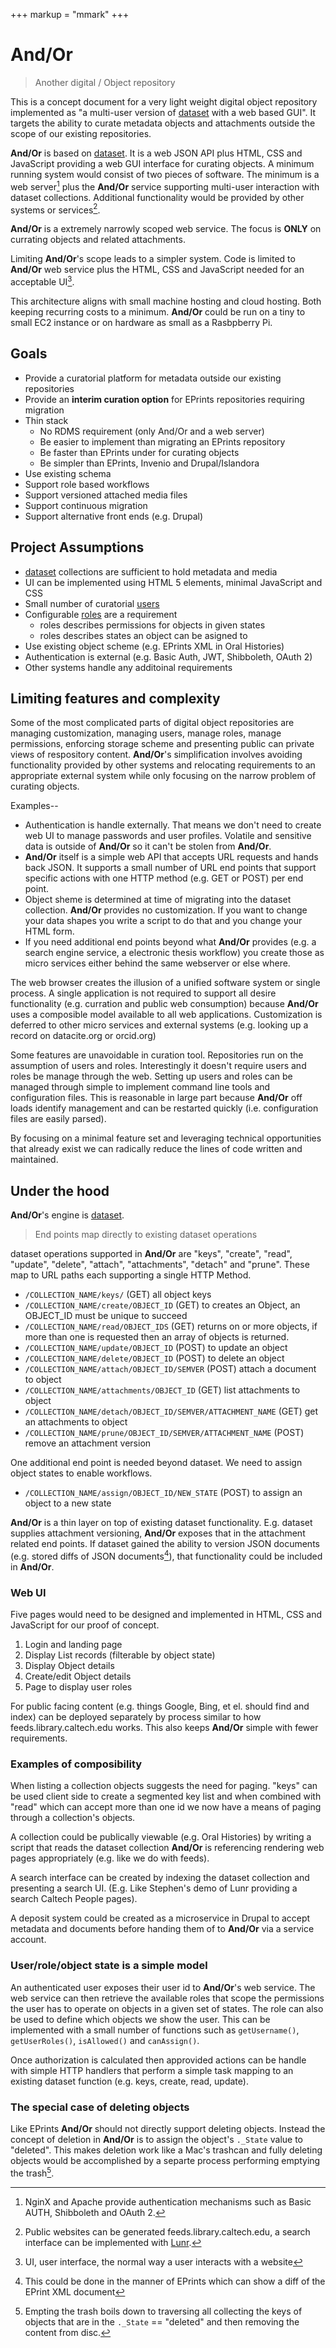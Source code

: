 +++
markup = "mmark"
+++


# And/Or

> <span class="red">An</span>other <span class="red">d</span>igital / <span class="red">O</span>bject <span class="red">r</span>epository

This is a concept document for a very light weight digital object
repository implemented as "a multi-user version of 
[dataset](https://caltechlibrary.github.io/dataset) with a web 
based GUI". It targets the ability to curate 
metadata objects and attachments outside the scope of 
our existing repositories.  

**And/Or** is based on [dataset](https://caltechlibrary.github.io/dataset).
It is a web JSON API plus HTML, CSS and JavaScript providing a web 
GUI interface for curating objects.  A minimum running system 
would consist of two pieces of software.  The minimum is 
a web server[^1] plus the **And/Or** service supporting 
multi-user interaction with dataset collections.  Additional
functionality would be provided by other systems or services[^2].

**And/Or** is a extremely narrowly scoped web service. The focus 
is __ONLY__ on currating objects and related attachments. 

Limiting **And/Or**'s scope leads to a simpler system. Code 
is limited to **And/Or** web service plus the HTML, 
CSS and JavaScript needed for an acceptable UI[^3].

This architecture aligns with small machine hosting
and cloud hosting. Both keeping recurring costs to a minimum. 
**And/Or** could be run on a tiny to small EC2 instance or
on hardware as small as a Rasbpberry Pi.


## Goals

+ Provide a curatorial platform for metadata outside our existing repositories
+ Provide an __interim curation option__ for EPrints repositories requiring migration
+ Thin stack 
    + No RDMS requirement (only And/Or and a web server)
    + Be easier to implement than migrating an EPrints repository
    + Be faster than EPrints under for curating objects
    + Be simpler than EPrints, Invenio and Drupal/Islandora
+ Use existing schema 
+ Support role based workflows
+ Support versioned attached media files
+ Support continuous migration
+ Support alternative front ends (e.g. Drupal)


## Project Assumptions

+ [dataset](https://github.com/caltechlibrary/dataset) collections are sufficient to hold metadata and media
+ UI can be implemented using HTML 5 elements, minimal JavaScript and CSS
+ Small number of curatorial [users](docs/User-Scheme.html)
+ Configurable [roles](docs/Roles-Scheme.html) are a requirement
    + roles describes permissions for objects in given states
    + roles describes states an object can be asigned to
+ Use existing object scheme (e.g. EPrints XML in Oral Histories)
+ Authentication is external (e.g. Basic Auth, JWT, Shibboleth, OAuth 2)
+ Other systems handle any additoinal requirements


## Limiting features and complexity

Some of the most complicated parts of digital object repositories
are managing customization, managing users, manage roles,
manage permissions, enforcing storage scheme and presenting
public can private views of respository content.  **And/Or**'s 
simplification involves avoiding functionality provided
by other systems and relocating requirements to an appropriate 
external system while only focusing on the narrow problem
of curating objects. 

Examples--

+ Authentication is handle externally. That means we don't need to create web UI to manage passwords and user profiles. Volatile and sensitive data is outside of **And/Or** so it can't be stolen from **And/Or**.
+ **And/Or** itself is a simple web API that accepts URL requests 
and hands back JSON. It supports a small number of URL end points that support specific actions with one HTTP method (e.g. GET or POST) per end point.
+ Object sheme is determined at time of migrating into  the dataset collection. **And/Or** provides no customization.  If you want to change your data shapes you write a script to do that and you change your HTML form.
+ If you need additional end points beyond what **And/Or** provides (e.g. a search engine service, a electronic thesis workflow) you create those as micro services either behind the same webserver or else where.

The web browser creates the illusion of a unified software system
or single process. A single application is not required to support all
desire functionality (e.g. curration and public web consumption) because
**And/Or** uses a composible model available to all web applications.
Customization is deferred to other micro services and external 
systems (e.g. looking up a record on datacite.org or orcid.org)

Some features are unavoidable in curation tool. Repositories run
on the assumption of users and roles. Interestingly it 
doesn't require users and roles be manage through the web. 
Setting up users and roles can be managed through simple to implement
command line tools and configuration files.  This is reasonable in 
large part because **And/Or** off loads identify management 
and can be restarted quickly (i.e. configuration files are easily
parsed).

By focusing on a minimal feature set and leveraging technical
opportunities that already exist we can radically
reduce the lines of code written and maintained. 

## Under the hood

**And/Or**'s engine is [dataset](https://github.com/caltechlibrary/dataset).

> End points map directly to existing dataset operations

dataset operations supported in **And/Or** are "keys", "create", 
"read", "update", "delete", "attach", "attachments", "detach" 
and "prune". These map to URL paths each supporting a single 
HTTP Method.

+ `/COLLECTION_NAME/keys/` (GET) all object keys
+ `/COLLECTION_NAME/create/OBJECT_ID` (GET) to creates an Object, an OBJECT_ID must be unique to succeed
+ `/COLLECTION_NAME/read/OBJECT_IDS` (GET) returns on or more objects, if more than one is requested then an array of objects is returned.
+ `/COLLECTION_NAME/update/OBJECT_ID` (POST) to update an object
+ `/COLLECTION_NAME/delete/OBJECT_ID` (POST) to delete an object
+ `/COLLECTION_NAME/attach/OBJECT_ID/SEMVER` (POST) attach a document to object
+ `/COLLECTION_NAME/attachments/OBJECT_ID` (GET) list attachments to object
+ `/COLLECTION_NAME/detach/OBJECT_ID/SEMVER/ATTACHMENT_NAME` (GET) get an attachments to object
+ `/COLLECTION_NAME/prune/OBJECT_ID/SEMVER/ATTACHMENT_NAME` (POST) remove an attachment version

One additional end point is needed beyond dataset. We need to assign
object states to enable workflows.

+ `/COLLECTION_NAME/assign/OBJECT_ID/NEW_STATE` (POST) to assign an object to a new state

**And/Or** is a thin layer on top of existing dataset functionality.
E.g. dataset supplies attachment versioning, **And/Or** exposes that
in the attachment related end points. If dataset gained the ability
to version JSON documents (e.g. stored diffs of JSON documents[^4]),
that functionality could be included in **And/Or**.

### Web UI

Five pages would need to be designed and implemented in HTML, CSS and
JavaScript for our proof of concept.

1. Login and landing page 
2. Display List records (filterable by object state)
3. Display Object details 
4. Create/edit Object details
5. Page to display user roles

For public facing content (e.g. things Google, Bing, et el. 
should find and index) can be deployed separately by 
process similar to how feeds.library.caltech.edu works.
This also keeps **And/Or** simple with fewer requirements.

### Examples of composibility

When listing a collection objects suggests the need for paging.
"keys" can be used client side to create a segmented key list and when
combined with "read" which can accept more than one id we now have
a means of paging through a collection's objects.

A collection could be publically viewable (e.g. Oral Histories)
by writing a script that reads the dataset collection **And/Or** is
referencing rendering web pages appropriately (e.g. like we do
with feeds).

A search interface can be created by indexing the dataset collection
and presenting a search UI. (E.g. Like Stephen's demo of Lunr 
providing a search Caltech People pages).

A deposit system could be created as a microservice in Drupal 
to accept metadata and documents before handing them of to 
**And/Or** via a service account.


### User/role/object state is a simple model

An authenticated user exposes their user id to 
**And/Or**'s web service. The web service can then
retrieve the available roles that scope the permissions
the user has to operate on objects in a given set of states.
The role can also be used to define which objects we show
the user.  This can be implemented with a small number
of functions such as `getUsername()`, `getUserRoles()`, 
`isAllowed()` and `canAssign()`.

Once authorization is calculated then approvided actions
can be handle with simple HTTP handlers that perform a simple
task mapping to an existing dataset function (e.g. keys, 
create, read, update).

### The special case of deleting objects 

Like EPrints **And/Or** should not directly support deleting objects.
Instead the concept of deletion in **And/Or** is to assign the object's
`._State` value to "deleted". This makes deletion work like a Mac's 
trashcan and fully deleting objects would be accomplished by
a separte process performing emptying the trash[^5].


[^1]: NginX and Apache provide authentication mechanisms such as Basic AUTH, Shibboleth and OAuth 2.

[^2]: Public websites can be generated feeds.library.caltech.edu, a search interface can be implemented with [Lunr](https://lunrjs.com).

[^3]: UI, user interface, the normal way a user interacts with a website

[^4]: This could be done in the manner of EPrints which can show a diff of the EPrint XML document

[^5]: Empting the trash boils down to traversing all collecting the keys of objects that are in the `._State` == "deleted" and then removing the content from disc.
